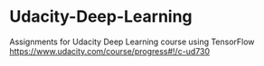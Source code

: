 # Udacity-Deep-Learning
Assignments for Udacity Deep Learning course using TensorFlow https://www.udacity.com/course/progress#!/c-ud730
